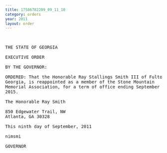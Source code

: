 ```yaml
---
title: 17586782209_09_11_10
category: orders
year: 2011
layout: order
---
```


<pre> 

THE STATE OF GEORGIA

EXECUTIVE ORDER

BY THE GOVERNOR:

ORDERED: That the Honorable Ray Stallings Smith III of Fulton County,
Georgia, is reappointed as a member of the Stone Mountain
Memorial Association, for a term of office ending September 8,
2015.

The Honorable Ray Smith

850 Edgewater Trail, NW
Atlanta, GA 30328

This ninth day of September, 2011

nimsmi

GOVERNOR

</pre>
